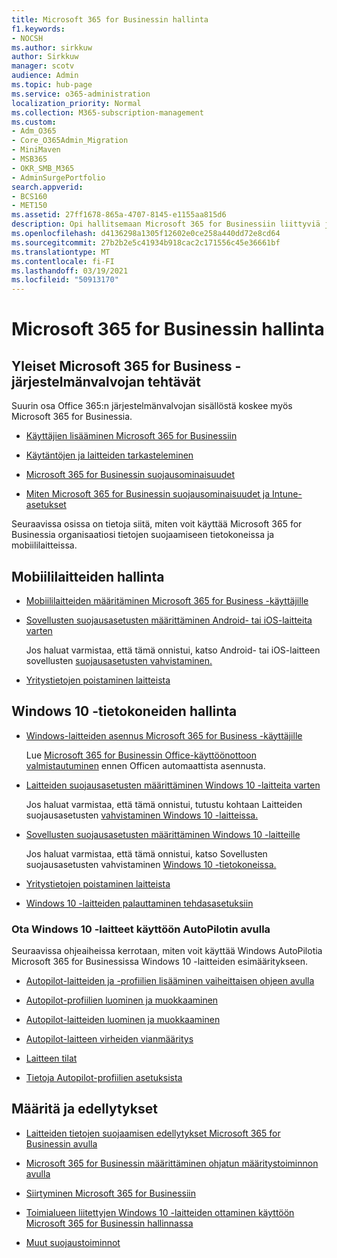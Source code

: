 ```yaml
---
title: Microsoft 365 for Businessin hallinta
f1.keywords:
- NOCSH
ms.author: sirkkuw
author: Sirkkuw
manager: scotv
audience: Admin
ms.topic: hub-page
ms.service: o365-administration
localization_priority: Normal
ms.collection: M365-subscription-management
ms.custom:
- Adm_O365
- Core_O365Admin_Migration
- MiniMaven
- MSB365
- OKR_SMB_M365
- AdminSurgePortfolio
search.appverid:
- BCS160
- MET150
ms.assetid: 27ff1678-865a-4707-8145-e1155aa815d6
description: Opi hallitsemaan Microsoft 365 for Businessiin liittyviä järjestelmänvalvojan tehtäviä, mobiililaitteita, Windows 10 -tietokoneita ja monia tällaisia tehtäviä.
ms.openlocfilehash: d4136298a1305f12602e0ce258a440dd72e8cd64
ms.sourcegitcommit: 27b2b2e5c41934b918cac2c171556c45e36661bf
ms.translationtype: MT
ms.contentlocale: fi-FI
ms.lasthandoff: 03/19/2021
ms.locfileid: "50913170"
---
```

# <a name="manage-microsoft-365-for-business"></a>Microsoft 365 for Businessin hallinta

## <a name="general-microsoft-365-for-business-admin-tasks"></a>Yleiset Microsoft 365 for Business -järjestelmänvalvojan tehtävät

Suurin osa [](/office365/admin/admin-home) Office 365:n järjestelmänvalvojan sisällöstä koskee myös Microsoft 365 for Businessia.

- [Käyttäjien lisääminen Microsoft 365 for Businessiin](../admin/add-users/add-users.md)
    
- [Käytäntöjen ja laitteiden tarkasteleminen](view-policies-and-devices.md)
    
- [Microsoft 365 for Businessin suojausominaisuudet](security-features.md)
    
- [Miten Microsoft 365 for Businessin suojausominaisuudet ja Intune-asetukset](map-protection-features-to-intune-settings.md)
    
Seuraavissa osissa on tietoja siitä, miten voit käyttää Microsoft 365 for Businessia organisaatiosi tietojen suojaamiseen tietokoneissa ja mobiililaitteissa.
  
## <a name="manage-mobile-devices"></a>Mobiililaitteiden hallinta

- [Mobiililaitteiden määritäminen Microsoft 365 for Business -käyttäjille](set-up-mobile-devices.md)
    
- [Sovellusten suojausasetusten määrittäminen Android- tai iOS-laitteita varten](app-protection-settings-for-android-and-ios.md)
    
    Jos haluat varmistaa, että tämä onnistui, katso Android- tai iOS-laitteen sovellusten [suojausasetusten vahvistaminen.](validate-settings-on-android-or-ios.md) 
    
- [Yritystietojen poistaminen laitteista](remove-company-data.md)
    
## <a name="manage-windows-10-pcs"></a>Windows 10 -tietokoneiden hallinta

- [Windows-laitteiden asennus Microsoft 365 for Business -käyttäjille](set-up-windows-devices.md)

    Lue [Microsoft 365 for Businessin Office-käyttöönottoon valmistautuminen](prepare-for-office-client-deployment.md) ennen Officen automaattista asennusta. 
    
- [Laitteiden suojausasetusten määrittäminen Windows 10 -laitteita varten](protection-settings-for-windows-10-pcs.md)
    
    Jos haluat varmistaa, että tämä onnistui, tutustu kohtaan Laitteiden suojausasetusten [vahvistaminen Windows 10 -laitteissa.](validate-settings-on-windows-10-pcs.md) 
    
- [Sovellusten suojausasetusten määrittäminen Windows 10 -laitteille](protection-settings-for-windows-10-devices.md)
    
    Jos haluat varmistaa, että tämä onnistui, katso Sovellusten suojausasetusten vahvistaminen [Windows 10 -tietokoneissa.](validate-protection-settings-on-windows-10-pcs.md) 
    
- [Yritystietojen poistaminen laitteista](remove-company-data.md)
    
- [Windows 10 -laitteiden palauttaminen tehdasasetuksiin](reset-devices-to-factory-settings.md)
    
### <a name="use-autopilot-to-deploy-windows-10-devices"></a>Ota Windows 10 -laitteet käyttöön AutoPilotin avulla

Seuraavissa ohjeaiheissa kerrotaan, miten voit käyttää Windows AutoPilotia Microsoft 365 for Businessissa Windows 10 -laitteiden esimääritykseen.
  
- [Autopilot-laitteiden ja -profiilien lisääminen vaiheittaisen ohjeen avulla](add-autopilot-devices-and-profile.md)
    
- [Autopilot-profiilien luominen ja muokkaaminen](create-and-edit-autopilot-profiles.md)
    
- [Autopilot-laitteiden luominen ja muokkaaminen](create-and-edit-autopilot-devices.md)
    
- [Autopilot-laitteen virheiden vianmääritys](troubleshoot-autopilot-errors.md)
    
- [Laitteen tilat](device-states.md)
    
- [Tietoja Autopilot-profiilien asetuksista](autopilot-profile-settings.md)
    
## <a name="set-up-and-prerequisite-information"></a>Määritä ja edellytykset

- [Laitteiden tietojen suojaamisen edellytykset Microsoft 365 for Businessin avulla](pre-requisites-for-data-protection.md)
    
- [Microsoft 365 for Businessin määrittäminen ohjatun määritystoiminnon avulla](set-up.md)
    
- [Siirtyminen Microsoft 365 for Businessiin](migrate-to-microsoft-365-business.md)
    
- [Toimialueen liitettyjen Windows 10 -laitteiden ottaminen käyttöön Microsoft 365 for Businessin hallinnassa](manage-windows-devices.md)
    
- [Muut suojaustoiminnot](security-features.md#additional-security-features)